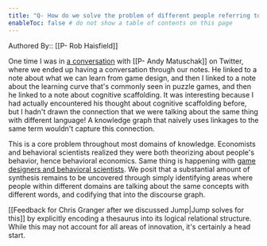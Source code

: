 ```yaml
---
title: "Q- How do we solve the problem of different people referring to the same concept with different language"
enableToc: false # do not show a table of contents on this page
---
```

Authored By:: [[P- Rob Haisfield]]

One time I was in [a conversation](https://twitter.com/andy_matuschak/status/1256294495919828992?s=20) with [[P- Andy Matuschak]] on Twitter, where we ended up having a conversation through our notes. He linked to a note about what we can learn from game design, and then I linked to a note about the learning curve that's commonly seen in puzzle games, and then he linked to a note about cognitive scaffolding. It was interesting because I had actually encountered his thought about cognitive scaffolding before, but I hadn't drawn the connection that we were talking about the same thing with different language! A knowledge graph that naively uses linkages to the same term wouldn't capture this connection.

This is a core problem throughout most domains of knowledge. Economists and behavioral scientists realized they were both theorizing about people's behavior, hence behavioral economics. Same thing is happening with [game designers and behavioral scientists](https://robhaisfield.com/notes/game-designers-and-behavioral-scientists-are-asking-many-of-the-same-questions). We posit that a substantial amount of synthesis remains to be uncovered through simply identifying areas where people within different domains are talking about the same concepts with different words, and codifying that into the discourse graph.

[[Feedback for Chris Granger after we discussed Jump|Jump solves for this]] by explicitly encoding a thesaurus into its logical relational structure. While this may not account for all areas of innovation, it's certainly a head start.